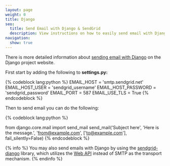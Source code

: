 ```yaml
---
layout: page
weight: 0
title: Django
seo:
  title: Send Email with Django & SendGrid
  description: View instructions on how to easily send email with Django using SendGrid, by setting up setting up Django's built in mail library.
navigation:
  show: true
---
```


There is more detailed information about [sending email with Django](https://docs.djangoproject.com/en/dev/topics/email/) on the Django project website.

First start by adding the following to **settings.py:** 

{% codeblock lang:python %}
EMAIL_HOST = 'smtp.sendgrid.net'
EMAIL_HOST_USER = 'sendgrid_username'
EMAIL_HOST_PASSWORD = 'sendgrid_password'
EMAIL_PORT = 587
EMAIL_USE_TLS = True
{% endcodeblock %}

 Then to send email you can do the following: 

{% codeblock lang:python %}

from django.core.mail import send_mail
send_mail('Subject here', 'Here is the message.', 'from@example.com', ['to@example.com'], fail_silently=False)
{% endcodeblock %}

 
{% info %}
You may also send emails with Django by using the [sendgrid-django](https://github.com/elbuo8/sendgrid-django) library, which utilizes the [Web API]({{%20root_url%20}}/API_Reference/Web_API/index.html) instead of SMTP as the transport mechanism. 
{% endinfo %}

